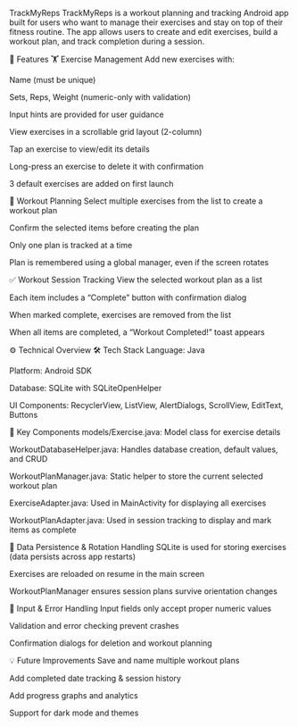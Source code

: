 TrackMyReps
TrackMyReps is a workout planning and tracking Android app built for users who want to manage their exercises and stay on top of their fitness routine. The app allows users to create and edit exercises, build a workout plan, and track completion during a session.

📱 Features
🏋️ Exercise Management
Add new exercises with:

Name (must be unique)

Sets, Reps, Weight (numeric-only with validation)

Input hints are provided for user guidance

View exercises in a scrollable grid layout (2-column)

Tap an exercise to view/edit its details

Long-press an exercise to delete it with confirmation

3 default exercises are added on first launch

📓 Workout Planning
Select multiple exercises from the list to create a workout plan

Confirm the selected items before creating the plan

Only one plan is tracked at a time

Plan is remembered using a global manager, even if the screen rotates

✅ Workout Session Tracking
View the selected workout plan as a list

Each item includes a “Complete” button with confirmation dialog

When marked complete, exercises are removed from the list

When all items are completed, a “Workout Completed!” toast appears

⚙️ Technical Overview
🛠 Tech Stack
Language: Java

Platform: Android SDK

Database: SQLite with SQLiteOpenHelper

UI Components: RecyclerView, ListView, AlertDialogs, ScrollView, EditText, Buttons

📂 Key Components
models/Exercise.java: Model class for exercise details

WorkoutDatabaseHelper.java: Handles database creation, default values, and CRUD

WorkoutPlanManager.java: Static helper to store the current selected workout plan

ExerciseAdapter.java: Used in MainActivity for displaying all exercises

WorkoutPlanAdapter.java: Used in session tracking to display and mark items as complete

🔄 Data Persistence & Rotation Handling
SQLite is used for storing exercises (data persists across app restarts)

Exercises are reloaded on resume in the main screen

WorkoutPlanManager ensures session plans survive orientation changes

🧠 Input & Error Handling
Input fields only accept proper numeric values

Validation and error checking prevent crashes

Confirmation dialogs for deletion and workout planning

💡 Future Improvements
Save and name multiple workout plans

Add completed date tracking & session history

Add progress graphs and analytics

Support for dark mode and themes
